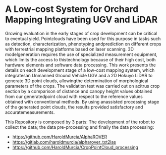 # A Low-cost System for Orchard Mapping Integrating UGV and LiDAR

Growing evaluation in the early stages of crop development can be critical to eventual yield. Pointclouds have been used for this purpose in tasks such as detection, characterization, phenotyping andprediction on different crops with terrestrial mapping platforms based on laser scanning. 3D modelgeneration requires the use of specialized measurement equipment, which limits the access to thistechnology because of their high cost, both hardware elements and software data processing. This work presents the details on each development stage of a low-cost mapping system, which integratesan Unmanned Ground Vehicle UGV and a 2D Hokuyo LiDAR to generate 3D point clouds, allowingthe determination of morphological parameters of the crops. The validation test was carried out on acitrus crop section by a comparison of distance and canopy height values obtained from our generatedpoint cloud with respect to the reference values obtained with conventional methods. By using anassisted processing stage of the generated point clouds, the results provided satisfactory and accuratemeasurements.

This Repository is composed by 3 parts: The development of the robot to collect the data; the data pre-processing and finally the data processing:
* https://github.com/HaroldMurcia/AlphaROVER
* https://gitlab.com/haroldmurcia/alpharover_txt2las
* https://github.com/HaroldMurcia/CropPointCloud_processing
